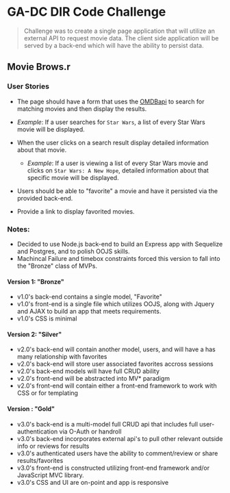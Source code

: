 # GA-DC DIR Code Challenge
> Challenge was to create a single page application that will utilize an external API to request movie data. The client side application will be served by a back-end which will have the ability to persist data.

## Movie Brows.r

### User Stories
- The page should have a form that uses the [OMDBapi](http://www.omdbapi.com/) to search for matching movies and then display the results.
 - *Example*: If a user searches for `Star Wars`, a list of every Star Wars movie will be displayed.

- When the user clicks on a search result display detailed information about that movie.
  - *Example*: If a user is viewing a list of every Star Wars movie and clicks on `Star Wars: A New Hope`, detailed information about that specific movie will be displayed.

- Users should be able to "favorite" a movie and have it persisted via the provided back-end.

- Provide a link to display favorited movies.

### Notes:
- Decided to use Node.js back-end to build an Express app with Sequelize and Postgres, and to polish OOJS skills.
- Machincal Failure and timebox constraints forced this version to fall into the "Bronze" class of MVPs.

#### Version 1: "Bronze"
- v1.0's back-end contains a single model, "Favorite"
- v1.0's front-end is a single file which utilizes OOJS, along with Jquery and AJAX to build an app that meets requirements.
- v1.0's CSS is minimal 

#### Version 2: "Silver"
- v2.0's back-end will contain another model, users, and will have a has many relationship with favorites
- v2.0's back-end will store user associated favorites accross sessions
- v2.0's back-end models will have full CRUD ability
- v2.0's front-end will be abstracted into MV*  paradigm 
- v2.0's front-end will contain either a front-end framework to work with CSS or for templating

#### Version : "Gold"
- v3.0's back-end is a multi-model full CRUD api that includes full user-authentication via O-Auth or handroll
- v3.0's back-end incorporates external api's to pull other relevant outside info or reviews for results
- v3.0's authenticated users have the ability to comment/review or share results/favorites
- v3.0's front-end is constructed utilizing front-end framework and/or JavaScript MVC library.
- v3.0's CSS and UI are on-point and app is responsive

